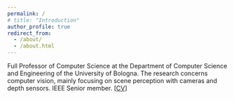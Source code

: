 ```yaml
---
permalink: /
# title: "Introduction"
author_profile: true
redirect_from: 
  - /about/
  - /about.html
---
```


Full Professor of Computer Science at the Department of Computer Science and Engineering of the University of Bologna. The research concerns computer vision, mainly focusing on scene perception with cameras and depth sensors. IEEE Senior member. 
[[CV](/files/CV_ENG.pdf)]

